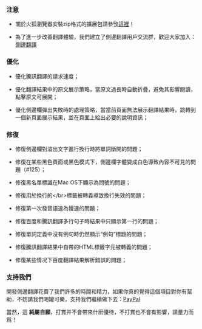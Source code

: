 ### 注意

* 關於火狐瀏覽器安裝zip格式的擴展包請參攷[這裡](https://github.com/EdgeTranslate/EdgeTranslate/blob/master/docs/wiki/zh_TW/%E8%87%B4%E7%81%AB%E7%8B%90%E7%94%A8%E6%88%B6.md)！

* 為了進一步改善翻譯體驗，我們建立了側邊翻譯用戶交流群，歡迎大家加入：[側邊翻譯](https://t.me/EdgeTranslate)

### 優化

* 優化騰訊翻譯的請求速度；

* 優化翻譯結果中的原文展示策略，當原文過長時自動折疊，避免其影響閱讀，點擊原文可展開；

* 優化側邊欄彈出失敗時的處理策略，當當前頁面無法展示翻譯結果時，跳轉到一個新頁面展示結果，並在頁面上給出必要的說明資訊；

### 修復

* 修復側邊欄對溢出文字進行換行時將單詞斷開的問題；

* 修復在某些黑色頁面或黑色模式下，側邊欄字體變成白色導致內容不可見的問題（#125）；

* 修復黑名單標識在Mac OS下顯示為問號的問題；

* 修復用於換行的\</br\>標籤被轉義導致換行失效的問題；

* 修復第一次發音語速為慢速的問題；

* 修復百度和騰訊翻譯多行句子時結果中只顯示第一行的問題；

* 修復單詞定義中沒有例句時仍然顯示“例句”標題的問題；

* 修復騰訊翻譯結果中自帶的HTML標籤字元被轉義的問題；

* 修復某些情况下百度翻譯結果解析錯誤的問題；

### 支持我們

開發側邊翻譯花費了我們許多的時間和精力，如果你真的覺得這個項目對你有幫助，不妨請我們喝罐可樂，支持我們繼續做下去：[PayPal](https://paypal.me/EdgeTranslate)

當然，這 __純屬自願__，打賞并不會帶來什麽優待，不打賞也不會有影響，請量力而爲！